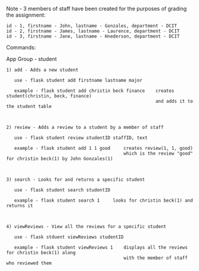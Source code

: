 
Note - 3 members of staff have been created for the purposes of grading the assignment:

    id - 1, firstname - John, lastname - Gonzales, department - DCIT
    id - 2, firstname - James, lastname - Laurence, department - DCIT
    id - 3, firstname - Jane, lastname - Hnederson, department - DCIT


Commands:


App Group - student


    1) add - Adds a new student

       use - flask student add firstname lastname major

       example - flask student add christin beck finance    creates student(christin, beck, finance)
                                                            and adds it to the student table



    2) review - Adds a review to a student by a member of staff

       use - flask student review studentID staffID, text

       example - flask student add 1 1 good     creates review(1, 1, good)               
                                                which is the review "good" for christin beck(1) by John Gonzales(1) 



    3) search - Looks for and returns a specific student

       use - flask student search studentID

       example - flask student search 1     looks for christin beck(1) and returns it 



    4) viewReviews - View all the reviews for a specific student

       use - flask stduent viewReviews studentID

       example - flask student viewReviews 1    displays all the reviews for christin beck(1) along
                                                with the member of staff who reviewed them
